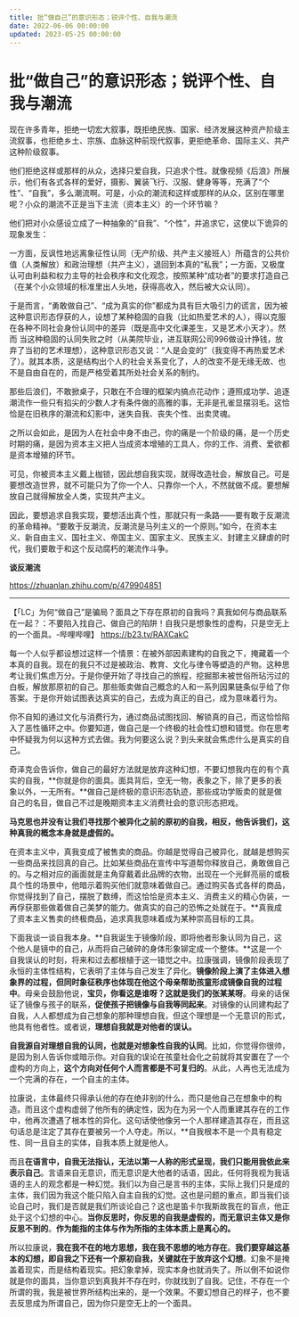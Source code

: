 ```yaml
---
title: 批“做自己”的意识形态；锐评个性、自我与潮流
date: 2022-06-06 00:00:00
updated: 2023-05-25 00:00:00
---
```



# 批“做自己”的意识形态；锐评个性、自我与潮流

现在许多青年，拒绝一切宏大叙事，既拒绝民族、国家、经济发展这种资产阶级主流叙事，也拒绝乡土、宗族、血脉这种前现代叙事，更拒绝革命、国际主义、共产这种阶级叙事。

他们拒绝这样或那样的从众，选择只爱自我，只追求个性。就像视频《后浪》所展示，他们有各式各样的爱好，摄影、翼装飞行、汉服、健身等等，充满了“个性”、“自我”，多么潮流啊。可是，小众的潮流和这样或那样的从众，区别在哪里呢？小众的潮流不正是当下主流（资本主义）的一个环节嘛？

他们把对小众感设立成了一种抽象的“自我”、“个性”，并追求它，这使以下诡异的现象发生：

一方面，反讽性地远离象征性认同（无产阶级、共产主义接班人）所蕴含的公共价值（人类解放）和政治理想（共产主义），退回到本真的“私我”；一方面，又极度认可由利益和权力主导的社会秩序和文化观念，按照某种“成功者”的要求打造自己（在某个小众领域的标准里出人头地，获得高收入，然后被大众认同）。

于是而言，“勇敢做自己”、“成为真实的你”都成为具有巨大吸引力的谎言，因为被这种意识形态俘获的人，设想了某种稳固的自我（比如热爱艺术的人），得以克服在各种不同社会身份认同中的差异（既是高中文化课差生，又是艺术小天才）。然而 当这种稳固的认同失败之时（从美院毕业，进互联网公司996做设计挣钱，放弃了当初的艺术理想），这种意识形态又说：“人是会变的”（我变得不再热爱艺术了）。就其本质，这是结构出个人的社会关系变化了，人的改变不是无缘无故、也不是自由自在的，而是严格受着其所处社会关系的制约。

那些后浪们，不敢掀桌子，只敢在不合理的框架内搞点花动作；遵照成功学、追逐潮流作一些只有掐尖的少数人才有条件做的高雅的事，无非是孔雀显摆羽毛。这恰恰是在旧秩序的潮流和幻影中，迷失自我、丧失个性、出卖灵魂。

之所以会如此，是因为人在社会中身不由己，你的痛是一个阶级的痛，是一个历史时期的痛，是因为资本主义把人当成资本增殖的工具人，你的工作、消费、爱欲都是资本增殖的环节。

可见，你被资本主义戴上枷锁，因此想自我实现，就得改造社会，解放自己。可是要想改造世界，就不可能只为了你一个人、只靠你一个人，不然就做不成。要想解放自己就得解放全人类，实现共产主义。

因此，要想追求自我实现，要想活出真个性，那就只有一条路——要有敢于反潮流的革命精神。“要敢于反潮流，反潮流是马列主义的一个原则。”如今，在资本主义、新自由主义、国社主义、帝国主义、国家主义、民族主义、封建主义肆虐的时代，我们要敢于和这个反动腐朽的潮流作斗争。

**谈反潮流**

https://zhuanlan.zhihu.com/p/479904851

--------

【「LC」为何“做自己”是骗局？面具之下存在原初的自我吗？真我如何与商品联系在一起？：不要陷入找自己、做自己的陷阱！自我只是想象性的虚构，只是空无上的一个面具。-哔哩哔哩】 https://b23.tv/RAXCakC

每一个人似乎都设想过这样一个情景：在被外部因素建构的自我之下，掩藏着一个本真的自我。现在的我只不过是被政治、教育、文化与律令等塑造的产物。这种思考让我们焦虑万分。于是你便开始了寻找自己的旅程，挖掘那未被世俗所玷污过的白板，解放那原初的自己。那些贩卖做自己概念的人和一系列因果链条似乎给了你答案。于是你开始试图表达真实的自己，去成为真正的自己，成为意味着行为。

你不自知的通过文化与消费行为，通过商品试图找回、解锁真的自己，而这恰恰陷入了恶性循环之中。你要知道，做自己是一个终极的社会性幻想和错觉。你在思考中怀疑我为何以这种方式去做。我为何要这么说？到头来就会焦虑什么是真实的自己。

奇泽克会告诉你，做自己的最好方法就是放弃这种幻想，不要幻想我内在的有个真实的自我，**你就是你的面具。面具背后，空无一物，表象之下，除了更多的表象以外，一无所有。**做自己是终极的意识形态轨迹，那些成功学贩卖的就是做自己的名目，做自己不过是晚期资本主义消费社会的意识形态把戏。

**马克思也并没有让我们寻找那个被异化之前的原初的自我，相反，他告诉我们，这种真我的概念本身就是虚假的。**

在资本主义中，真我变成了被售卖的商品。你越是觉得自己被异化，就越是想购买一些商品来找回真的自己。比如某些商品在宣传中写道帮你释放自己，勇敢做自己的。与之相对应的画面就是主角穿戴着此品牌的衣物，出现在一个光鲜亮丽的或极具个性的场景中，他暗示着购买他们就意味着做自己。通过购买各式各样的商品，你觉得找到了自己，摆脱了数缚，而这恰恰是资本主义、消费主义的精心伪装，一再俘获那些做着做自己美梦的能力。做真实的自己的恐怖之处就在于。**真我成了资本主义售卖的终极商品，追求真我意味着成为某种崇高目标的工具。



下面我谈一谈自我本身。**自我诞生于镜像阶段，即将他者形象认同为自己，这个他人是镜中的自己，从而将自己破碎的身体形象铆定成一个整体。**这是一个自我误认的时刻，将来和过去都根植于这一错觉之中。拉康强调，镜像阶段表现了永恒的主体性结构，它表明了主体与自己发生了异化。**镜像阶段上演了主体进入想象界的过程，但同时象征秩序也体现在他这个母亲帮助孩童形成镜像自我的过程中**。母亲会鼓励他说，**宝贝，你看这是谁呀？这就是我们的张某某呀**。母亲的话保证了镜像与孩子的联系，**促使孩子把镜像与自我等同起来**。对镜像的认同建构起了自我，人人都想成为自己想象的那种理想自我，但这个理想是一个无意识的形式，他具有他者性。或者说，**理想自我就是对他者的误认。**

**自我源自对理想自我的认同，也就是对想象性自我的认同**。比如，你觉得你很帅，是因为别人告诉你或暗示你。对自我的误论在孩童社会化之前就将其安置在了一个虚构的方向上，**这个方向对任何个人而言都是不可复归的**。从此，人再也无法成为一个完满的存在，一个自主的主体。

拉康说，主体最终只得承认他的存在绝非别的什么，而只是他自己在想象中的构造。而且这个虚构虚弱了他所有的确定性，因为在为另一个人而重建其存在的工作中，他再次遭遇了根本性的异化。这句话使他像另一个人那样建造其存在，而且这句话总是注定了其存在要被另一个人夺走。所以，**自我根本不是一个具有稳定性、同一且自主的实体，自我本质上就是他人。






而且**在语言中，自我无法指认，无法以第一人称的形式呈现，我们只能用我依此来表示自己**。言语来自无意识，而无意识是大他者的话语，因此，任何将我视为我话语的主人的观念都是一种幻觉。我们以为自己是言书的主体，实际上我们只是成的主体，我们因为我这个能只陷入自主自我的幻觉。这也是问题的重点，即当我们谈论自己时，我们是否就是我们所谈论自己？这也是笛卡尔我斯故我在的盲点，他正处于这个幻想的中心。**当你反思时，你反思的自我是虚假的，而无意识主体又是你反思不到的**。**作为能指的主体与作为所指的主体本质上是离心的。**

所以拉康说，**我在我不在的地方思想，我在我不思想的地方存在**。**我们要穿越这基本的幻想，即自我之下还有一个原初自我，关键就在于放弃这个幻想**。幻象不是掩盖着现实，而是结构着现实。把幻象拿掉，现实本身也就消失了。所以倒不如说你就是你的面具，当你意识到真我并不存在时，你就找到了自我。记住，不存在一个所谓的我，我是被世界所结构出来的，是一个效果。不要幻想自己的样子，也不要去反思成为所谓自己，因为你只是空无上的一个面具。
